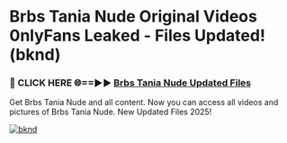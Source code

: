 # Brbs Tania Nude Original Videos 0nlyFans Leaked - Files Updated! (bknd)

<h3>🔴 CLICK HERE 🌐==►► <a href="https://tinyurl.com/yc6ubb5a" rel="nofollow">Brbs Tania Nude Updated Files</a></h3>

Get Brbs Tania Nude and all content. Now you can access all videos and pictures of Brbs Tania Nude. New Updated Files 2025!

[![bknd](https://i.imgur.com/7eu0CRL.gif)](https://tinyurl.com/yc6ubb5a)
